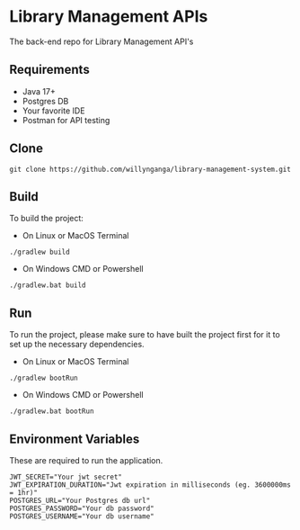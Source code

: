 # Library Management APIs
The back-end repo for Library Management API's

## Requirements
- Java 17+
- Postgres DB
- Your favorite IDE
- Postman for API testing

## Clone
```
git clone https://github.com/willynganga/library-management-system.git
```

## Build
To build the project:
- On Linux or MacOS Terminal
```
./gradlew build
```
- On Windows CMD or Powershell
```
./gradlew.bat build
```

## Run
To run the project, please make sure to have built the project first for it to set up the necessary dependencies.
- On Linux or MacOS Terminal
```
./gradlew bootRun
```
- On Windows CMD or Powershell
```
./gradlew.bat bootRun
```

## Environment Variables
These are required to run the application.
```
JWT_SECRET="Your jwt secret"
JWT_EXPIRATION_DURATION="Jwt expiration in milliseconds (eg. 3600000ms = 1hr)"
POSTGRES_URL="Your Postgres db url"
POSTGRES_PASSWORD="Your db password"
POSTGRES_USERNAME="Your db username"
```
